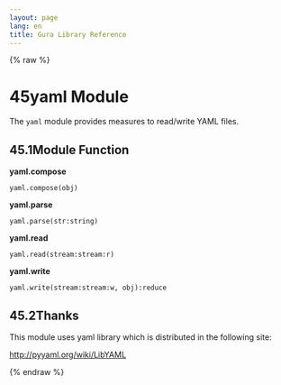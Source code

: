 ```yaml
---
layout: page
lang: en
title: Gura Library Reference
---
```


{% raw %}
<h1><span class="caption-index-1">45</span><a name="anchor-45"></a>yaml Module</h1>
<p>
The <code>yaml</code> module provides measures to read/write YAML files.
</p>
<h2><span class="caption-index-2">45.1</span><a name="anchor-45-1"></a>Module Function</h2>
<p>
<strong>yaml.compose</strong>
</p>
<p>
<code>yaml.compose(obj)</code>
</p>
<p>
<strong>yaml.parse</strong>
</p>
<p>
<code>yaml.parse(str:string)</code>
</p>
<p>
<strong>yaml.read</strong>
</p>
<p>
<code>yaml.read(stream:stream:r)</code>
</p>
<p>
<strong>yaml.write</strong>
</p>
<p>
<code>yaml.write(stream:stream:w, obj):reduce</code>
</p>
<h2><span class="caption-index-2">45.2</span><a name="anchor-45-2"></a>Thanks</h2>
<p>
This module uses yaml library which is distributed in the following site:
</p>
<p>
<a href="http://pyyaml.org/wiki/LibYAML">http://pyyaml.org/wiki/LibYAML</a>
</p>
<p />

{% endraw %}
